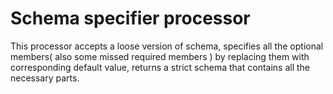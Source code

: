 # Schema specifier processor

This processor accepts a loose version of schema,
specifies all the optional members( also some missed required members )
by replacing them with corresponding default value,
returns a strict schema that contains all the necessary parts.
